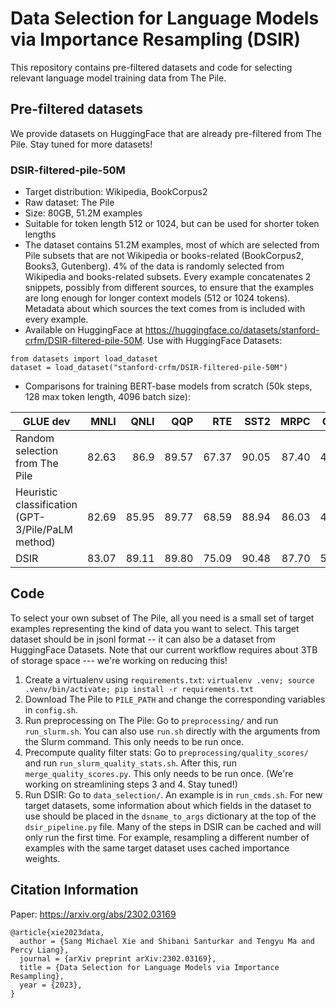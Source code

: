 # Data Selection for Language Models via Importance Resampling (DSIR)

This repository contains pre-filtered datasets and code for selecting relevant language model training data from The Pile.

## Pre-filtered datasets
We provide datasets on HuggingFace that are already pre-filtered from The Pile. Stay tuned for more datasets!

### DSIR-filtered-pile-50M
- Target distribution: Wikipedia, BookCorpus2
- Raw dataset: The Pile
- Size: 80GB, 51.2M examples
- Suitable for token length 512 or 1024, but can be used for shorter token lengths
- The dataset contains 51.2M examples, most of which are selected from Pile subsets that are not Wikipedia or books-related (BookCorpus2, Books3, Gutenberg). 4% of the data is randomly selected from Wikipedia and books-related subsets. Every example concatenates 2 snippets, possibly from different sources, to ensure that the examples are long enough for longer context models (512 or 1024 tokens). Metadata about which sources the text comes from is included with every example.
- Available on HuggingFace at https://huggingface.co/datasets/stanford-crfm/DSIR-filtered-pile-50M. Use with HuggingFace Datasets:
```
from datasets import load_dataset
dataset = load_dataset("stanford-crfm/DSIR-filtered-pile-50M")
```
- Comparisons for training BERT-base models from scratch (50k steps, 128 max token length, 4096 batch size):

| GLUE dev                                          |  MNLI |  QNLI |   QQP |   RTE | SST2 |  MRPC |  CoLA | STSB |   Avg |
|---------------------------------------------------|------:|------:|------:|------:|------:|------:|------:|------:|------:|
| Random selection from The Pile                    | 82.63 |  86.9 | 89.57 | 67.37 | 90.05 | 87.40 | 49.41 | 88.63 | 80.25 |
| Heuristic classification (GPT-3/Pile/PaLM method) | 82.69 | 85.95 | 89.77 | 68.59 | 88.94 | 86.03 | 48.17 | 88.62 | 79.85 |
| DSIR                                              | 83.07 | 89.11 | 89.80 | 75.09 | 90.48 | 87.70 | 54.00 | 89.17 | 82.30 |



## Code

To select your own subset of The Pile, all you need is a small set of target examples representing the kind of data you want to select.
This target dataset should be in jsonl format -- it can also be a dataset from HuggingFace Datasets. Note that our current workflow requires about 3TB of storage space --- we're working on reducing this!
1. Create a virtualenv using `requirements.txt`: `virtualenv .venv; source .venv/bin/activate; pip install -r requirements.txt`
2. Download The Pile to `PILE_PATH` and change the corresponding variables in `config.sh`.
3. Run preprocessing on The Pile: Go to `preprocessing/` and run `run_slurm.sh`. You can also use `run.sh` directly with the arguments from the Slurm command. This only needs to be run once. 
4. Precompute quality filter stats: Go to `preprocessing/quality_scores/` and run `run_slurm_quality_stats.sh`. After this, run `merge_quality_scores.py`. This only needs to be run once. (We're working on streamlining steps 3 and 4. Stay tuned!) 
5. Run DSIR: Go to `data_selection/`. An example is in `run_cmds.sh`. For new target datasets, some information about which fields in the dataset to use should be placed in the `dsname_to_args` dictionary at the top of the `dsir_pipeline.py` file. Many of the steps in DSIR can be cached and will only run the first time. For example, resampling a different number of examples with the same target dataset uses cached importance weights.

## Citation Information
Paper: <https://arxiv.org/abs/2302.03169>
```
@article{xie2023data,
  author = {Sang Michael Xie and Shibani Santurkar and Tengyu Ma and Percy Liang},
  journal = {arXiv preprint arXiv:2302.03169},
  title = {Data Selection for Language Models via Importance Resampling},
  year = {2023},
}
```

